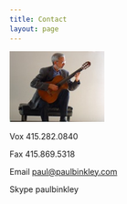 ```yaml
---
title: Contact
layout: page
---
```


<div class="side-block" markdown=1>

![](Contact_files/DSC03928.jpg)

</div>

Vox 415.282.0840

Fax 415.869.5318

Email [paul@paulbinkley.com](mailto:paul@paulbinkley.com "mailto:paul@paulbinkley.com")

Skype paulbinkley
